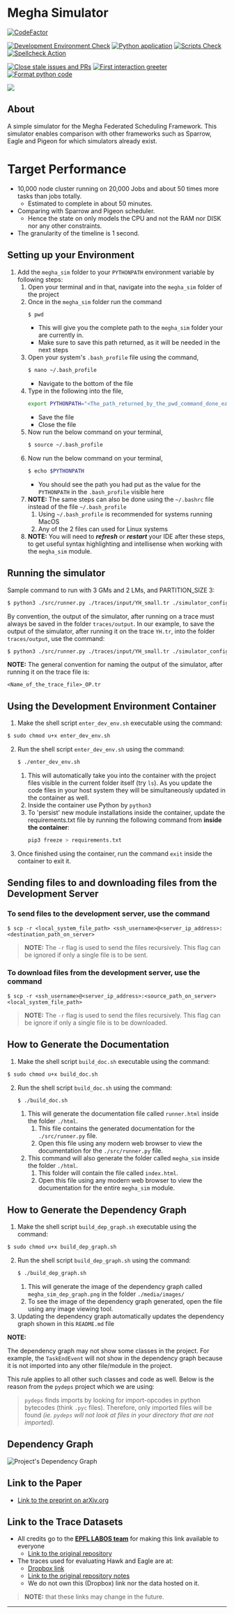 # Megha Simulator

[![CodeFactor](https://www.codefactor.io/repository/github/meghanat/megha_simulator/badge?s=b4713b1b5ed4c6ec220be93cad0e696a6aa34bb2)](https://www.codefactor.io/repository/github/meghanat/megha_simulator)

[![Development Environment Check](https://github.com/meghanat/megha_simulator/actions/workflows/dev_env.yml/badge.svg)](https://github.com/meghanat/megha_simulator/actions/workflows/dev_env.yml)
[![Python application](https://github.com/meghanat/megha_simulator/actions/workflows/python-app.yml/badge.svg)](https://github.com/meghanat/megha_simulator/actions/workflows/python-app.yml)
[![Scripts Check](https://github.com/meghanat/megha_simulator/actions/workflows/scripts_check.yml/badge.svg)](https://github.com/meghanat/megha_simulator/actions/workflows/scripts_check.yml)
[![Spellcheck Action](https://github.com/meghanat/megha_simulator/actions/workflows/spelling_action.yml/badge.svg)](https://github.com/meghanat/megha_simulator/actions/workflows/spelling_action.yml)

[![Close stale issues and PRs](https://github.com/meghanat/megha_simulator/actions/workflows/anchor.yml/badge.svg)](https://github.com/meghanat/megha_simulator/actions/workflows/anchor.yml)
[![First interaction greeter](https://github.com/meghanat/megha_simulator/actions/workflows/user_eng.yml/badge.svg)](https://github.com/meghanat/megha_simulator/actions/workflows/user_eng.yml)
[![Format python code](https://github.com/meghanat/megha_simulator/actions/workflows/linting.yml/badge.svg)](https://github.com/meghanat/megha_simulator/actions/workflows/linting.yml)

![](https://estruyf-github.azurewebsites.net/api/VisitorHit?user=meghanat&repo=megha_simulator&countColorcountColor&countColor=%237B1E7A&label=VISITOR+COUNT)

## About
A simple simulator for the Megha Federated Scheduling Framework. This simulator enables comparison with other frameworks such as Sparrow, Eagle and Pigeon for which simulators already exist.

# Target Performance
- 10,000 node cluster running on 20,000 Jobs and about 50 times more tasks than jobs totally.
  - Estimated to complete in about 50 minutes.
- Comparing with Sparrow and Pigeon scheduler.
  - Hence the state on only models the CPU and not the RAM nor DISK nor any other constraints.
- The granularity of the timeline is 1 second.

## Setting up your Environment

1. Add the ```megha_sim``` folder to your ```PYTHONPATH``` environment variable by following steps:
   1. Open your terminal and in that, navigate into the ```megha_sim``` folder of the project
   2. Once in the ```megha_sim``` folder run the command
        ```bash
        $ pwd
        ```
        - This will give you the complete path to the ```megha_sim``` folder your are currently in.
        - Make sure to save this path returned, as it will be needed in the next steps
    1. Open your system's ```.bash_profile``` file using the command,
       ```bash
       $ nano ~/.bash_profile
       ```
       - Navigate to the bottom of the file
    2. Type in the following into the file,
        ```bash
        export PYTHONPATH="<The_path_returned_by_the_pwd_command_done_earlier>"
        ```
        - Save the file
        - Close the file
    3. Now run the below command on your terminal,
        ```bash
        $ source ~/.bash_profile
        ```
    4. Now run the below command on your terminal,
        ```bash
        $ echo $PYTHONPATH
        ```
        - You should see the path you had put as the value for the ```PYTHONPATH``` in the ```.bash_profile``` visible here
    5. **NOTE:** The same steps can also be done using the ```~/.bashrc``` file instead of the file ```~/.bash_profile```
       1. Using ```~/.bash_profile``` is recommended for systems running MacOS
       2. Any of the 2 files can used for Linux systems
    6. **NOTE:** You will need to ***refresh*** or ***restart*** your IDE after these steps, to get useful syntax highlighting and intellisense when working with the ```megha_sim``` module.

## Running the simulator

Sample command to run with 3 GMs and 2 LMs, and PARTITION_SIZE 3:

```bash
$ python3 ./src/runner.py ./traces/input/YH_small.tr ./simulator_config/config_original.json 3 2 3 1 1 1 
```

By convention, the output of the simulator, after running on a trace must always be saved in the folder `traces/output`. In our example, to save the output of the simulator, after running it on the trace `YH.tr`, into the folder `traces/output`, use the command:

```bash
$ python3 ./src/runner.py ./traces/input/YH_small.tr ./simulator_config/config_original.json 3 2 3 1 1 1 > traces/output/YH_OP.tr
```

**NOTE:** The general convention for naming the output of the simulator, after running it on the trace file is:

```
<Name_of_the_trace_file>_OP.tr
```

## Using the Development Environment Container

1. Make the shell script `enter_dev_env.sh` executable using the command:
```bash
$ sudo chmod u+x enter_dev_env.sh
```
2. Run the shell script `enter_dev_env.sh` using the command:
    ```bash
    $ ./enter_dev_env.sh
    ```
   1. This will automatically take you into the container with the project files visible in the current folder itself (try `ls`). As you update the code files in your host system they will be simultaneously updated in the container as well.
   1. Inside the container use Python by `python3`
   1. To 'persist' new module installations inside the container, update the requirements.txt file by running the following command from **inside the container**:
        ```bash
        pip3 freeze > requirements.txt
        ```
3. Once finished using the container, run the command `exit` inside the container to exit it.

## Sending files to and downloading files from the Development Server

### To send files to the development server, use the command
```
$ scp -r <local_system_file_path> <ssh_username>@<server_ip_address>:<destination_path_on_server>
```

> **NOTE:** The `-r` flag is used to send the files recursively. This flag can be ignored if only a single file is to be sent.

### To download files from the development server, use the command
```
$ scp -r <ssh_username>@<server_ip_address>:<source_path_on_server> <local_system_file_path>
```

> **NOTE:** The `-r` flag is used to send the files recursively. This flag can be ignore if only a single file is to be downloaded.

## How to Generate the Documentation

1. Make the shell script `build_doc.sh` executable using the command:
```bash
$ sudo chmod u+x build_doc.sh
```
2. Run the shell script `build_doc.sh` using the command:
    ```bash
    $ ./build_doc.sh
    ```
    1. This will generate the documentation file called `runner.html` inside the folder `./html`.
        1. This file contains the generated documentation for the `./src/runner.py` file.
        2. Open this file using any modern web browser to view the documentation for the `./src/runner.py` file.
    2. This command will also generate the folder called `megha_sim` inside the folder `./html`.
        1. This folder will contain the file called `index.html`.
        2. Open this file using any modern web browser to view the documentation for the entire `megha_sim` module.

## How to Generate the Dependency Graph

1. Make the shell script `build_dep_graph.sh` executable using the command:
```bash
$ sudo chmod u+x build_dep_graph.sh
```
2. Run the shell script `build_dep_graph.sh` using the command:
    ```bash
    $ ./build_dep_graph.sh
    ```
    1. This will generate the image of the dependency graph called `megha_sim_dep_graph.png` in the folder `./media/images/`
    2. To see the image of the dependency graph generated, open the file using any image viewing tool.
3. Updating the dependency graph automatically updates the dependency graph shown in this `README.md` file

**NOTE:**

The dependency graph may not show some classes in the project. For example, the `TaskEndEvent` will not show in the dependency graph because it is not imported into any other file/module in the project.

This rule applies to all other such classes and code as well. Below is the reason from the `pydeps` project which we are using:

> `pydeps` finds imports by looking for import-opcodes in python bytecodes (think `.pyc` files). Therefore, only imported files will be found *(ie. `pydeps` will not look at files in your directory that are not imported).*

## Dependency Graph

![Project's Dependency Graph](./media/images/megha_sim_dep_graph.png)

## Link to the Paper

- [Link to the preprint on arXiv.org](https://arxiv.org/abs/2103.08413)

## Link to the Trace Datasets

- All credits go to the [**EPFL LABOS team**](https://github.com/epfl-labos) for making this link available to everyone
  - [Link to the original repository](https://github.com/epfl-labos/eagle)
- The traces used for evaluating Hawk and Eagle are at:
  - [Dropbox link](https://www.dropbox.com/sh/bhk5zxreyplus73/AADxmp60oqxh7jq9qkCzoJX5a?dl=0)
  - [Link to the original repository notes](https://github.com/epfl-labos/eagle/blob/master/simulation/LOCATION_OF_TRACES.txt)
  - We do not own this (Dropbox) link nor the data hosted on it.

> **NOTE:** that these links may change in the future.
---
